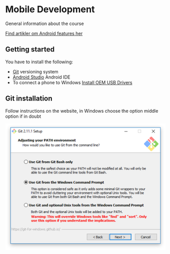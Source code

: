# Mobile Development

General information about the course

[Find artikler om Android features her](https://github.com/eguahlak/2016b-sem4-template-master-detail)

## Getting started

You have to install the following:
* [Git](https://git-scm.com/downloads) versioning system
* [Android Studio](https://developer.android.com/studio/index.html) Android IDE
* To connect a phone to Windows [Install OEM USB Drivers](https://developer.android.com/studio/run/oem-usb.html)

## Git installation

Follow instructions on the website,
in Windows choose the option middle option if in doubt

![Command prompt options](/image/git-dialog.png)

